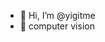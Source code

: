 - 👋 Hi, I’m @yigitme
- 👀 computer vision


<!---
yigitme/yigitme is a ✨ special ✨ repository because its `README.md` (this file) appears on your GitHub profile.
You can click the Preview link to take a look at your changes.
--->
